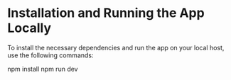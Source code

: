 # Installation and Running the App Locally

To install the necessary dependencies and run the app on your local host, use the following commands:

npm install
npm run dev